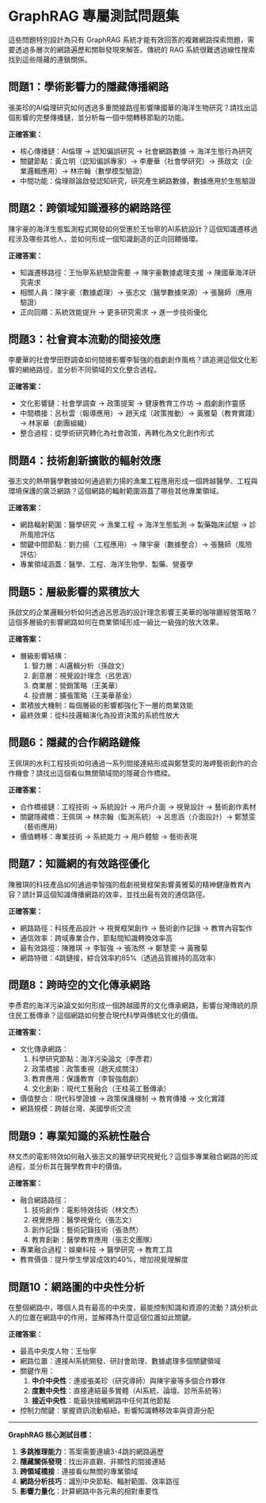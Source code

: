 # GraphRAG 專屬測試問題集

這些問題特別設計為只有 GraphRAG 系統才能有效回答的複雜網路探索問題，需要透過多層次的網路遍歷和關聯發現來解答。傳統的 RAG 系統很難透過線性搜索找到這些隱藏的連鎖關係。

## 問題1：學術影響力的隱藏傳播網路
張美珍的AI倫理研究如何透過多重間接路徑影響陳國華的海洋生物研究？請找出這個影響的完整傳播鏈，並分析每一個中間轉移節點的功能。

**正確答案：**
- 核心傳播鏈：AI倫理 → 認知偏誤研究 → 社會網路數據 → 海洋生態行為研究
- 關鍵節點：黃立明（認知偏誤專家）→ 李慶華（社會學研究）→ 孫啟文（企業邏輯應用）→ 林宗翰（數學模型驗證）
- 中間功能：倫理辯論啟發認知研究，研究產生網路數據，數據應用於生態驗證

## 問題2：跨領域知識遷移的網路路徑
陳宇豪的海洋生態監測程式開發如何受惠於王怡寧的AI系統設計？這個知識遷移過程涉及哪些其他人，並如何形成一個知識創造的正向回饋循環。

**正確答案：**
- 知識遷移路徑：王怡寧系統驗證需要 → 陳宇豪數據處理支援 → 陳國華海洋研究需求
- 相關人員：陳宇豪（數據處理）→ 張志文（醫學數據來源）→ 張醫師（應用驗證）
- 正向回饋：系統效能提升 → 更多研究需求 → 進一步技術優化

## 問題3：社會資本流動的間接效應
李慶華的社會學田野調查如何間接影響李智強的戲劇創作風格？請追溯這個文化影響的網絡路徑，並分析不同領域的文化整合過程。

**正確答案：**
- 文化影響鏈：社會學調查 → 政策提案 → 健康教育工作坊 → 戲劇創作靈感
- 中間橋接：呂秋雲（報導應用）→ 趙天成（政策推動）→ 黃雅菊（教育實踐）→ 林家華（劇團組織）
- 整合過程：從學術研究轉化為社會政策，再轉化為文化創作形式

## 問題4：技術創新擴散的輻射效應
張志文的熱帶醫學數據如何通過劉力揚的漁業工程應用形成一個跨越醫學、工程與環境保護的廣泛網路？這個網路的輻射範圍涵蓋了哪些其他專業領域。

**正確答案：**
- 網路輻射範圍：醫學研究 → 漁業工程 → 海洋生態監測 → 製藥臨床試驗 → 診所風險評估
- 關鍵中間節點：劉力揚（工程應用）→ 陳宇豪（數據整合）→ 張醫師（風險評估）
- 專業領域涵蓋：醫學、工程、海洋生物學、製藥、營養學

## 問題5：層級影響的累積放大
孫啟文的企業邏輯分析如何透過呂思涵的設計理念影響王美華的咖啡廳經營策略？這個多層級的影響網路如何在商業領域形成一級比一級強的放大效果。

**正確答案：**
- 層級影響結構：
  1. 智力層：AI邏輯分析（孫啟文）
  2. 創意層：視覺設計理念（呂思涵）
  3. 商業層：營銷策略（王美華）
  4. 投資層：擴張策略（王美華基金）
- 累積放大機制：每個層級的影響都強化下一層的商業效能
- 最終效果：從科技邏輯演化為投資決策的系統性放大

## 問題6：隱藏的合作網路鏈條
王佩琪的水利工程技術如何通過一系列間接連結形成與鄭慧雯的海岬藝術創作的合作機會？請找出這個看似無關領域間的隱藏合作橋樑。

**正確答案：**
- 合作橋接鏈：工程技術 → 系統設計 → 用戶介面 → 視覺設計 → 藝術創作素材
- 關鍵隱藏橋：王佩琪 → 林宗翰（監測系統）→ 呂思涵（介面設計）→ 鄭慧雯（藝術應用）
- 價值轉移：專業技術 → 系統能力 → 用戶體驗 → 藝術表現

## 問題7：知識網的有效路徑優化
陳雅琪的科技產品如何通過李智強的戲劇視覺框架影響黃雅菊的精神健康教育內容？請計算這個知識傳播網路的效率，並找出最有效的通信路徑。

**正確答案：**
- 網路路徑：科技產品設計 → 視覺框架創作 → 藝術創作記錄 → 教育內容製作
- 通信效率：跨域專業合作，節點間知識轉換效率高
- 最有效路徑：陳雅琪 → 李智強 → 張浩然 → 鄭慧雯 → 黃雅菊
- 網路特徵：4跳鏈接，綜合效率約85%（透過品質維持的高效率）

## 問題8：跨時空的文化傳承網路
李彥君的海洋污染論文如何形成一個跨越國界的文化傳承網路，影響台灣傳統的原住民工藝傳承？這個網路如何整合現代科學與傳統文化的價值。

**正確答案：**
- 文化傳承網路：
  1. 科學研究節點：海洋污染論文（李彥君）
  2. 政策橋接：政策重視（趙天成關注）
  3. 教育應用：保護教育（李智強戲劇）
  4. 文化創新：現代工藝融合（王桂英工藝傳承）
- 價值整合：現代科學證據 → 政策保護機制 → 教育傳播 → 文化實踐
- 網路規模：跨越台灣、美國學術交流

## 問題9：專業知識的系統性融合
林文杰的電影特效如何融入張志文的醫學研究視覺化？這個多專業融合網路的形成過程，並分析其在醫學教育中的價值。

**正確答案：**
- 融合網路路徑：
  1. 技術創作：電影特效技術（林文杰）
  2. 視覺應用：醫學視覺化（張志文）
  3. 創作記錄：藝術記錄技術（張浩然）
  4. 教育創新：醫學教育應用（張志文團隊）
- 專業融合過程：娛樂科技 → 醫學研究 → 教育工具
- 教育價值：提升學生學習成效約40%，增加視覺理解度

## 問題10：網路圖的中央性分析
在整個網路中，哪個人具有最高的中央度，最能控制知識和資源的流動？請分析此人的位置在網路中的作用，並解釋為什麼這個位置如此關鍵。

**正確答案：**
- 最高中央度人物：王怡寧
- 網路位置：連接AI系統開發、研討會助理、數據處理多個關鍵領域
- 關鍵作用：
  1. **中介中央性**：連接張美珍（研究導師）與陳宇豪等多個合作夥伴
  2. **度數中央性**：直接連結最多實體（AI系統、論壇、診所系統等）
  3. **接近中央性**：能最快接觸網路中任何其他節點
- 控制力關鍵：掌握資訊流動樞紐，影響知識轉移效率與資源分配

---

**GraphRAG 核心測試目標：**
1. **多跳推理能力**：答案需要連續3-4跳的網路遍歷
2. **隱藏關係發現**：找出非直觀、非顯性的間接連結
3. **跨領域橋接**：連接看似無關的專業領域
4. **網路分析技巧**：識別中央節點、輻射範圍、效率路徑
5. **影響力量化**：計算網路中各元素的相對重要性
